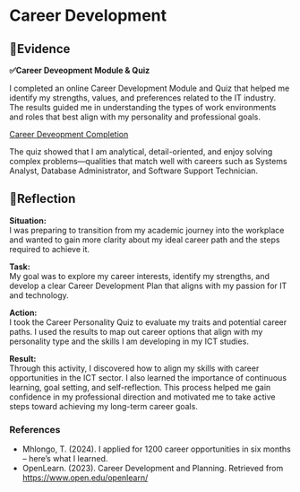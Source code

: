 # Career Development  
## 📄Evidence  
**✅Career Deveopment Module & Quiz**  

I completed an online Career Development Module and Quiz that helped me identify my strengths, values, and preferences related to the IT industry. The results guided me in understanding the types of work environments and roles that best align with my personality and professional goals.  

[Career Deveopment Completion](https://github.com/AJ219423202/DigitalPortfolio1/blob/26ed27392a87aad507aa07261b1bfd9cc6e2df4c/File/CAREER_DEVELOPMENT.png) 

The quiz showed that I am analytical, detail-oriented, and enjoy solving complex problems—qualities that match well with careers such as Systems Analyst, Database Administrator, and Software Support Technician.  

## 💬Reflection  
**Situation:**  
I was preparing to transition from my academic journey into the workplace and wanted to gain more clarity about my ideal career path and the steps required to achieve it.  

**Task:**  
My goal was to explore my career interests, identify my strengths, and develop a clear Career Development Plan that aligns with my passion for IT and technology.  

**Action:**  
I took the Career Personality Quiz to evaluate my traits and potential career paths. I used the results to map out career options that align with my personality type and the skills I am developing in my ICT studies.  

**Result:**  
Through this activity, I discovered how to align my skills with career opportunities in the ICT sector. I also learned the importance of continuous learning, goal setting, and self-reflection.
This process helped me gain confidence in my professional direction and motivated me to take active steps toward achieving my long-term career goals.  

### References  
- Mhlongo, T. (2024). I applied for 1200 career opportunities in six months – here’s what I learned.  
- OpenLearn. (2023). Career Development and Planning. Retrieved from https://www.open.edu/openlearn/  
